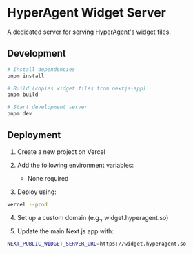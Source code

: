 # HyperAgent Widget Server

A dedicated server for serving HyperAgent's widget files.

## Development

```bash
# Install dependencies
pnpm install

# Build (copies widget files from nextjs-app)
pnpm build

# Start development server
pnpm dev
```

## Deployment

1. Create a new project on Vercel
2. Add the following environment variables:
   - None required

3. Deploy using:
```bash
vercel --prod
```

4. Set up a custom domain (e.g., widget.hyperagent.so)

5. Update the main Next.js app with:
```bash
NEXT_PUBLIC_WIDGET_SERVER_URL=https://widget.hyperagent.so
``` 